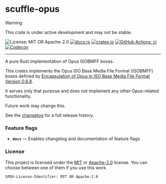 <!-- cargo-sync-rdme title [[ -->
# scuffle-opus
<!-- cargo-sync-rdme ]] -->

> [!WARNING]  
> This crate is under active development and may not be stable.

<!-- cargo-sync-rdme badge [[ -->
![License: MIT OR Apache-2.0](https://img.shields.io/crates/l/scuffle-opus.svg?style=flat-square)
[![docs.rs](https://img.shields.io/docsrs/scuffle-opus.svg?logo=docs.rs&style=flat-square)](https://docs.rs/scuffle-opus)
[![crates.io](https://img.shields.io/crates/v/scuffle-opus.svg?logo=rust&style=flat-square)](https://crates.io/crates/scuffle-opus)
[![GitHub Actions: ci](https://img.shields.io/github/actions/workflow/status/scufflecloud/scuffle/ci.yaml.svg?label=ci&logo=github&style=flat-square)](https://github.com/scufflecloud/scuffle/actions/workflows/ci.yaml)
[![Codecov](https://img.shields.io/codecov/c/github/scufflecloud/scuffle.svg?label=codecov&logo=codecov&style=flat-square)](https://codecov.io/gh/scufflecloud/scuffle)
<!-- cargo-sync-rdme ]] -->

---

<!-- cargo-sync-rdme rustdoc [[ -->
A pure Rust implementation of Opus ISOBMFF boxes.

This crates implements the Opus ISO Base Media File Format (ISOBMFF) boxes defined by [Encapsulation of Opus in ISO Base Media File Format Version 0.6.8](https://www.opus-codec.org/docs/opus_in_isobmff.html).

It serves only that purpose and does not implement any other Opus-related functionality.

Future work may change this.

See the [changelog](./CHANGELOG.md) for a full release history.

### Feature flags

* **`docs`** —  Enables changelog and documentation of feature flags

### License

This project is licensed under the [MIT](./LICENSE.MIT) or [Apache-2.0](./LICENSE.Apache-2.0) license.
You can choose between one of them if you use this work.

`SPDX-License-Identifier: MIT OR Apache-2.0`
<!-- cargo-sync-rdme ]] -->
